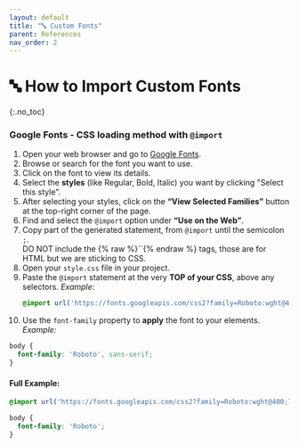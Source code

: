 ```yaml
---
layout: default
title: "🔤 Custom Fonts" 
parent: References
nav_order: 2
---
```


# 🔤 How to Import Custom Fonts
{:.no_toc}

### Google Fonts - CSS loading method with `@import`

1. Open your web browser and go to [Google Fonts](https://fonts.google.com).
2. Browse or search for the font you want to use.
3. Click on the font to view its details.
4. Select the **styles** (like Regular, Bold, Italic) you want by clicking "Select this style".
5. After selecting your styles, click on the **“View Selected Families”** button at the top-right corner of the page.
6. Find and select the `@import` option under **“Use on the Web”**.
7. Copy part of the generated statement, from `@import` until the semicolon `;`.
   <div class="warn" markdown="block">
     DO NOT include the {% raw %}`<style></style>`{% endraw %} tags, those are for HTML but we are sticking to CSS.
   </div>
8. Open your `style.css` file in your project.
9. Paste the `@import` statement at the very **TOP of your CSS**, above any selectors. _Example:_
   ```css
   @import url('https://fonts.googleapis.com/css2?family=Roboto:wght@400;700&display=swap');
   ```
10. Use the `font-family` property to **apply** the font to your elements. _Example:_
   ```css
   body {
     font-family: 'Roboto', sans-serif;
   }
   ```

#### Full Example:
```css
@import url('https://fonts.googleapis.com/css2?family=Roboto:wght@400;700&display=swap');

body {
  font-family: 'Roboto';
}
```
